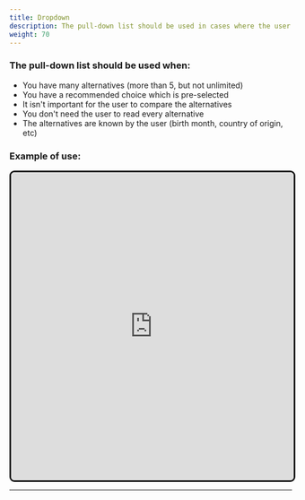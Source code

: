 ```yaml
---
title: Dropdown
description: The pull-down list should be used in cases where the user is picking one of many alternatives, much like the radio buttons. 
weight: 70
---
```


### The pull-down list should be used when:
- You have many alternatives (more than 5, but not unlimited)
- You have a recommended choice which is pre-selected
- It isn't important for the user to compare the alternatives
- You don't need the user to read every alternative
- The alternatives are known by the user (birth month, country of origin, etc)

### Example of use:

<iframe style="border: 3px solid rgb(0 0 0 / 90%);border-radius: 9px;" width="100%" height="550" src="https://embed.figma.com/proto/b2w3PuS5c0w8vVU3z8KOwp/Altinn-Studio-Komponenter?page-id=7669%3A77399&node-id=8194-46299&node-type=frame&viewport=832%2C-812%2C0.45&scaling=scale-down&content-scaling=fixed&starting-point-node-id=8014%3A37377&embed-host=share" allowfullscreen></iframe>

---